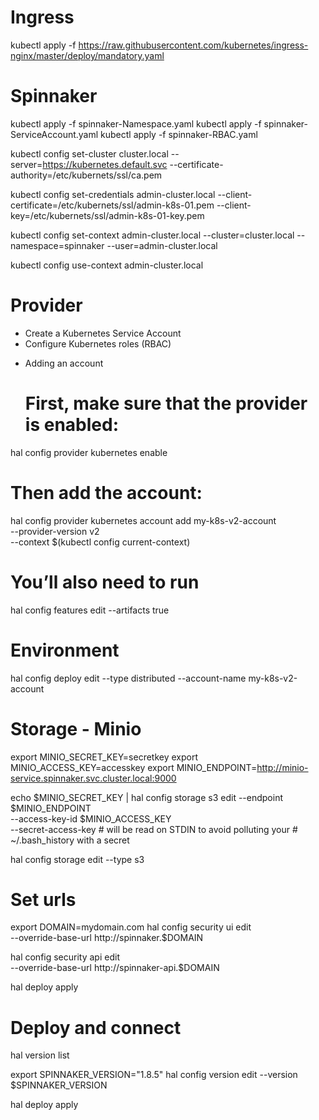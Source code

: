 # Ingress
kubectl apply -f https://raw.githubusercontent.com/kubernetes/ingress-nginx/master/deploy/mandatory.yaml


# Spinnaker
kubectl apply -f spinnaker-Namespace.yaml
kubectl apply -f spinnaker-ServiceAccount.yaml
kubectl apply -f spinnaker-RBAC.yaml


kubectl config set-cluster cluster.local --server=https://kubernetes.default.svc --certificate-authority=/etc/kubernets/ssl/ca.pem

kubectl config  set-credentials admin-cluster.local --client-certificate=/etc/kubernets/ssl/admin-k8s-01.pem --client-key=/etc/kubernets/ssl/admin-k8s-01-key.pem

kubectl config set-context admin-cluster.local --cluster=cluster.local --namespace=spinnaker --user=admin-cluster.local


kubectl config use-context admin-cluster.local

# Provider

+ Create a Kubernetes Service Account
+ Configure Kubernetes roles (RBAC)

- Adding an account
  # First, make sure that the provider is enabled:

hal config provider kubernetes enable

  # Then add the account:

hal config provider kubernetes account add my-k8s-v2-account \
    --provider-version v2 \
    --context $(kubectl config current-context)

  # You’ll also need to run

hal config features edit --artifacts true

# Environment

hal config deploy edit --type distributed --account-name my-k8s-v2-account

# Storage - Minio

export MINIO_SECRET_KEY=secretkey
export MINIO_ACCESS_KEY=accesskey
export MINIO_ENDPOINT=http://minio-service.spinnaker.svc.cluster.local:9000

echo $MINIO_SECRET_KEY | hal config storage s3 edit --endpoint $MINIO_ENDPOINT \
    --access-key-id $MINIO_ACCESS_KEY \
    --secret-access-key
    # will be read on STDIN to avoid polluting your
                        # ~/.bash_history with a secret

hal config storage edit --type s3

# Set urls

export DOMAIN=mydomain.com
hal config security ui edit \
    --override-base-url http://spinnaker.$DOMAIN

hal config security api edit \
    --override-base-url http://spinnaker-api.$DOMAIN

hal deploy apply

# Deploy and connect
hal version list

export SPINNAKER_VERSION="1.8.5"
hal config version edit --version $SPINNAKER_VERSION

hal deploy apply
